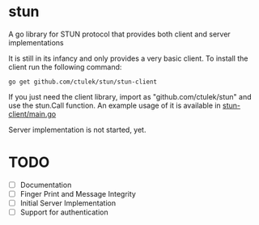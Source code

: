 stun
====

A go library for STUN protocol that provides both client and server implementations

It is still in its infancy and only provides a very basic client. To install the client run the following command:

`go get github.com/ctulek/stun/stun-client`

If you just need the client library, import as "github.com/ctulek/stun" and use the stun.Call function.
An example usage of it is available in [stun-client/main.go](stun-client/main.go)

Server implementation is not started, yet.

TODO
====
- [ ] Documentation
- [ ] Finger Print and Message Integrity
- [ ] Initial Server Implementation
- [ ] Support for authentication
